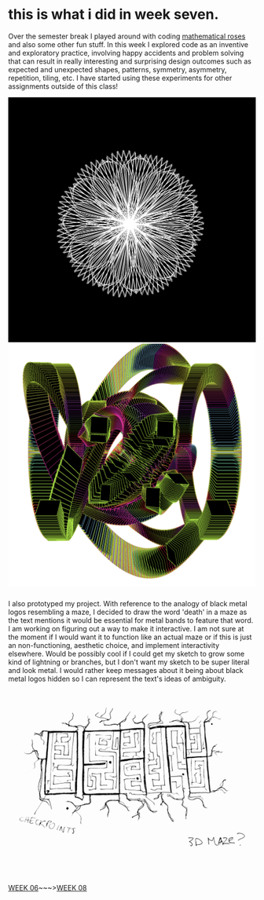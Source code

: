 # this is what i did in week seven. 
Over the semester break I played around with coding [mathematical roses](https://www.youtube.com/watch?v=f5QBExMNB1I&ab_channel=TheCodingTrain) and also some other fun stuff. In this week I explored code as an inventive and exploratory practice, involving happy accidents and problem solving that can result in really interesting and surprising design outcomes such as expected and unexpected shapes, patterns, symmetry, asymmetry, repetition, tiling, etc. I have started using these experiments for other assignments outside of this class!

![](mathrose.png)
![](idk.png)

I also prototyped my project. With reference to the analogy of black metal logos resembling a maze, I decided to draw the word 'death' in a maze as the text mentions it would be essential for metal bands to feature that word. I am working on figuring out a way to make it interactive. I am not sure at the moment if I would want it to function like an actual maze or if this is just an non-functioning, aesthetic choice, and implement interactivity elsewhere. Would be possibly cool if I could get my sketch to grow some kind of lightning or branches, but I don't want my sketch to be super literal and look metal. I would rather keep messages about it being about black metal logos hidden so I can represent the text's ideas of ambiguity. 

![](mazeprototype.jpg)

[WEEK 06](https://taylarogic.github.io/codeWords/06/)~~~>[WEEK 08](https://taylarogic.github.io/codeWords/08/)
